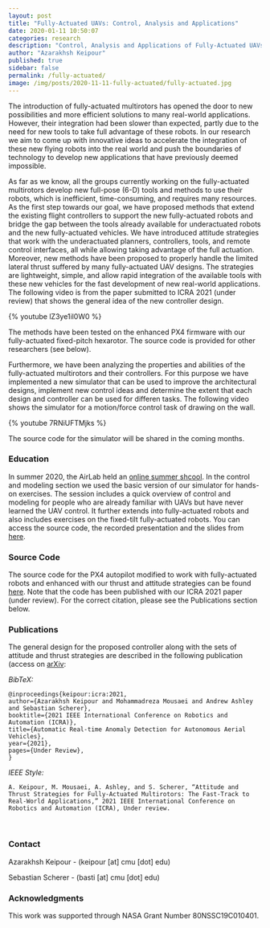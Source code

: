 ```yaml
---
layout: post
title: "Fully-Actuated UAVs: Control, Analysis and Applications"
date: 2020-01-11 10:50:07
categories: research
description: "Control, Analysis and Applications of Fully-Actuated UAVs"
author: "Azarakhsh Keipour"
published: true
sidebar: false
permalink: /fully-actuated/
image: /img/posts/2020-11-11-fully-actuated/fully-actuated.jpg
---
```


The introduction of fully-actuated multirotors has opened the door to new possibilities and more efficient solutions to many real-world applications. However, their integration had been slower than expected, partly due to the need for new tools to take full advantage of these robots. In our research we aim to come up with innovative ideas to accelerate the integration of these new flying robots into the real world and push the boundaries of technology to develop new applications that have previously deemed impossible.

As far as we know, all the groups currently working on the fully-actuated multirotors develop new full-pose (6-D) tools and methods to use their robots, which is inefficient, time-consuming, and requires many resources. As the first step towards our goal, we have proposed methods that extend the existing flight controllers to support the new fully-actuated robots and bridge the gap between the tools already available for underactuated robots and the new fully-actuated vehicles. We have introduced attitude strategies that work with the underactuated planners, controllers, tools, and remote control interfaces, all while allowing taking advantage of the full actuation. Moreover, new methods have been proposed to properly handle the limited lateral thrust suffered by many fully-actuated UAV designs. The strategies are lightweight, simple, and allow rapid integration of the available tools with these new vehicles for the fast development of new real-world applications. The following video is from the paper submitted to ICRA 2021 (under review) that shows the general idea of the new controller design.

{% youtube lZ3ye1il0W0 %}

The methods have been tested on the enhanced PX4 firmware with our fully-actuated fixed-pitch hexarotor. The source code is provided for other researchers (see below).

Furthermore, we have been analyzing the properties and abilities of the fully-actuated multirotors and their controllers. For this purpose we have implemented a new simulator that can be used to improve the architectural designs, implement new control ideas and determine the extent that each design and controller can be used for differen tasks. The following video shows the simulator for a motion/force control task of drawing on the wall.

{% youtube 7RNiUFTMjks %}

The source code for the simulator will be shared in the coming months. 

### Education

In summer 2020, the AirLab held an [online summer shcool](http://theairlab.org/summer2020). In the control and modeling section we used the basic version of our simulator for hands-on exercises. The session includes a quick overview of control and modeling for people who are already familiar with UAVs but have never learned the UAV control. It further extends into fully-actuated robots and also includes exercises on the fixed-tilt fully-actuated robots. You can access the source code, the recorded presentation and the slides from [here](http://theairlab.org/summer2020/#3.6).

### Source Code

The source code for the PX4 autopilot modified to work with fully-actuated robots and enhanced with our thrust and attitude strategies can be found [here](https://github.com/castacks/PX4-fully-actuated). Note that the code has been published with our ICRA 2021 paper (under review). For the correct citation, please see the Publications section below.

### Publications

The general design for the proposed controller along with the sets of attitude and thrust strategies are described in the following publication (access on [arXiv](https://arxiv.org/abs/): 

*BibTeX:* 

```
@inproceedings{keipour:icra:2021,
author={Azarakhsh Keipour and Mohammadreza Mousaei and Andrew Ashley and Sebastian Scherer},
booktitle={2021 IEEE International Conference on Robotics and Automation (ICRA)},
title={Automatic Real-time Anomaly Detection for Autonomous Aerial Vehicles},
year={2021},
pages={Under Review},
} 
```

*IEEE Style:* 

```
A. Keipour, M. Mousaei, A. Ashley, and S. Scherer, “Attitude and Thrust Strategies for Fully-Actuated Multirotors: The Fast-Track to Real-World Applications,” 2021 IEEE International Conference on Robotics and Automation (ICRA), Under review. 
```

<br/>

### Contact

Azarakhsh Keipour - (keipour [at] cmu [dot] edu) 

Sebastian Scherer - (basti [at] cmu [dot] edu) 

### Acknowledgments

This work was supported through NASA Grant Number 80NSSC19C010401.
